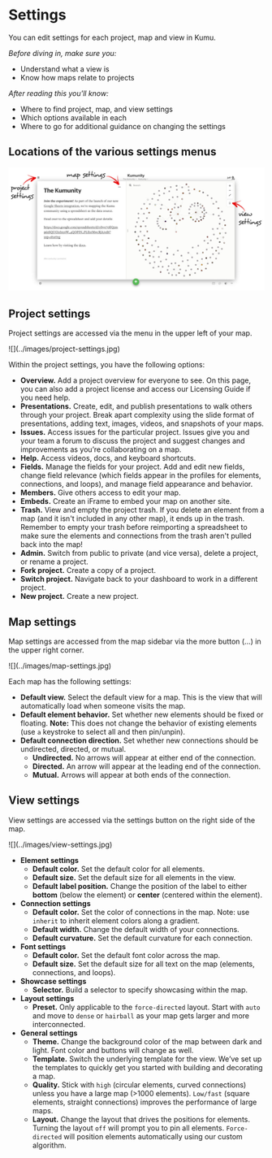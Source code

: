 # Settings

You can edit settings for each project, map and view in Kumu.

*Before diving in, make sure you:*

* Understand what a view is
* Know how maps relate to projects

*After reading this you'll know:*

* Where to find project, map, and view settings
* Which options available in each
* Where to go for additional guidance on changing the settings

## Locations of the various settings menus

![](/images/settings-locations.jpg)

## Project settings

Project settings are accessed via the menu in the upper left of your map.

<span class="small plain">
![](../images/project-settings.jpg)
</span>

Within the project settings, you have the following options:

* **Overview.** Add a project overview for everyone to see. On this page, you can also add a project license and access our Licensing Guide if you need help.
* **Presentations.** Create, edit, and publish presentations to walk others through your project. Break apart complexity using the slide format of presentations, adding text, images, videos, and snapshots of your maps.
* **Issues.** Access issues for the particular project. Issues give you and your team a forum to discuss the project and suggest changes and improvements as you’re collaborating on a map.
* **Help.** Access videos, docs, and keyboard shortcuts.
* **Fields.** Manage the fields for your project. Add and edit new fields, change field relevance (which fields appear in the profiles for elements, connections, and loops), and manage field appearance and behavior.
* **Members.** Give others access to edit your map.
* **Embeds.** Create an iFrame to embed your map on another site.  
* **Trash.** View and empty the project trash. If you delete an element from a map (and it isn't included in any other map), it ends up in the trash. Remember to empty your trash before reimporting a spreadsheet to make sure the elements and connections from the trash aren't pulled back into the map!
* **Admin.** Switch from public to private (and vice versa), delete a project, or rename a project.
* **Fork project.** Create a copy of a project.
* **Switch project.** Navigate back to your dashboard to work in a different project.
* **New project.** Create a new project.


## Map settings

Map settings are accessed from the map sidebar via the more button (...) in the upper right corner.

<span class="small plain">
![](../images/map-settings.jpg)
</span>

Each map has the following settings:

* **Default view.** Select the default view for a map. This is the view that will automatically load when someone visits the map.
* **Default element behavior.** Set whether new elements should be fixed or floating. **Note:** This does not change the behavior of existing elements (use `a` keystroke to select all and then pin/unpin).
* **Default connection direction.** Set whether new connections should be undirected, directed, or mutual.
  * **Undirected.** No arrows will appear at either end of the connection.
  * **Directed.** An arrow will appear at the leading end of the connection.
  * **Mutual.** Arrows will appear at both ends of the connection.

## View settings

View settings are accessed via the settings button on the right side of the map.

<span class="small plain">
![](../images/view-settings.jpg)
</span>

* **Element settings**
  * **Default color.** Set the default color for all elements.
  * **Default size.** Set the default size for all elements in the view.
  * **Default label position.** Change the position of the label to either **bottom** (below the element) or **center** (centered within the element).
* **Connection settings**
  * **Default color.** Set the color of connections in the map. Note: use `inherit` to inherit element colors along a gradient.
  * **Default width.** Change the default width of your connections.
  * **Default curvature.** Set the default curvature for each connection.
* **Font settings**
  * **Default color.** Set the default font color across the map.
  * **Default size.** Set the default size for all text on the map (elements, connections, and loops).
* **Showcase settings**
  * **Selector.** Build a selector to specify showcasing within the map.  
* **Layout settings**
  * **Preset.** Only applicable to the `force-directed` layout. Start with `auto` and move to `dense` or `hairball` as your map gets larger and more interconnected.
* **General settings**
  * **Theme.** Change the background color of the map between dark and light. Font color and buttons will change as well.
  * **Template.** Switch the underlying template for the view. We’ve set up the templates to quickly get you started with building and decorating a map.
  * **Quality.** Stick with `high` (circular elements, curved connections) unless you have a large map (>1000 elements). `Low/fast` (square elements, straight connections) improves the performance of large maps.
  * **Layout.** Change the layout that drives the positions for elements. Turning the layout `off` will prompt you to pin all elements. `Force-directed` will position elements automatically using our custom algorithm.

